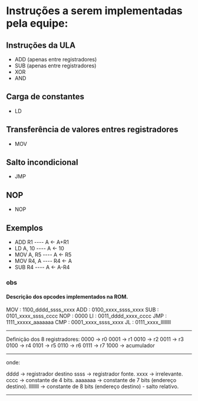 # Instruções a serem implementadas pela equipe:

## Instruções da ULA

- ADD (apenas entre registradores)
- SUB (apenas entre registradores)
- XOR
- AND

## Carga de constantes

- LD

## Transferência de valores entres registradores

- MOV

## Salto incondicional

- JMP

## NOP

- NOP

## Exemplos

- ADD R1 ---- A <- A+R1
- LD A, 10 ---- A <- 10
- MOV A, R5 ---- A <- R5
- MOV R4, A ---- R4 <- A
- SUB R4 ---- A <- A-R4

### obs

#### Descrição dos opcodes implementados na ROM.

MOV : 1100_dddd_ssss_xxxx
ADD : 0100_xxxx_ssss_xxxx
SUB : 0101_xxxx_ssss_cccc
NOP : 0000
LI : 0011_dddd_xxxx_cccc
JMP : 1111_xxxxx_aaaaaaa
CMP : 0001_xxxx_ssss_xxxx
JL : 0111_xxxx_llllllll

---

Definição dos 8 registradores:
0000 -> r0
0001 -> r1
0010 -> r2
0011 -> r3
0100 -> r4
0101 -> r5
0110 -> r6
0111 -> r7
1000 -> acumulador

---

onde:

dddd -> registrador destino
ssss -> registrador fonte.
xxxx -> irrelevante.
cccc -> constante de 4 bits.
aaaaaaa -> constante de 7 bits (endereço destino).
llllllll -> constante de 8 bits (endereço destino) - salto relativo.

---
